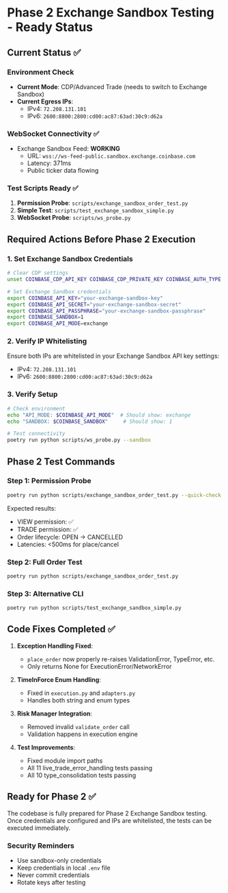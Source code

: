 # Phase 2 Exchange Sandbox Testing - Ready Status

## Current Status ✅

### Environment Check
- **Current Mode**: CDP/Advanced Trade (needs to switch to Exchange Sandbox)
- **Current Egress IPs**:
  - IPv4: `72.208.131.101`
  - IPv6: `2600:8800:2800:cd00:ac87:63ad:30c9:d62a`

### WebSocket Connectivity ✅
- Exchange Sandbox Feed: **WORKING**
  - URL: `wss://ws-feed-public.sandbox.exchange.coinbase.com`
  - Latency: 371ms
  - Public ticker data flowing

### Test Scripts Ready ✅
1. **Permission Probe**: `scripts/exchange_sandbox_order_test.py`
2. **Simple Test**: `scripts/test_exchange_sandbox_simple.py`
3. **WebSocket Probe**: `scripts/ws_probe.py`

## Required Actions Before Phase 2 Execution

### 1. Set Exchange Sandbox Credentials
```bash
# Clear CDP settings
unset COINBASE_CDP_API_KEY COINBASE_CDP_PRIVATE_KEY COINBASE_AUTH_TYPE

# Set Exchange Sandbox credentials
export COINBASE_API_KEY="your-exchange-sandbox-key"
export COINBASE_API_SECRET="your-exchange-sandbox-secret"
export COINBASE_API_PASSPHRASE="your-exchange-sandbox-passphrase"
export COINBASE_SANDBOX=1
export COINBASE_API_MODE=exchange
```

### 2. Verify IP Whitelisting
Ensure both IPs are whitelisted in your Exchange Sandbox API key settings:
- IPv4: `72.208.131.101`
- IPv6: `2600:8800:2800:cd00:ac87:63ad:30c9:d62a`

### 3. Verify Setup
```bash
# Check environment
echo "API_MODE: $COINBASE_API_MODE"  # Should show: exchange
echo "SANDBOX: $COINBASE_SANDBOX"     # Should show: 1

# Test connectivity
poetry run python scripts/ws_probe.py --sandbox
```

## Phase 2 Test Commands

### Step 1: Permission Probe
```bash
poetry run python scripts/exchange_sandbox_order_test.py --quick-check
```

Expected results:
- VIEW permission: ✅
- TRADE permission: ✅
- Order lifecycle: OPEN → CANCELLED
- Latencies: <500ms for place/cancel

### Step 2: Full Order Test
```bash
poetry run python scripts/exchange_sandbox_order_test.py
```

### Step 3: Alternative CLI
```bash
poetry run python scripts/test_exchange_sandbox_simple.py
```

## Code Fixes Completed ✅

1. **Exception Handling Fixed**:
   - `place_order` now properly re-raises ValidationError, TypeError, etc.
   - Only returns None for ExecutionError/NetworkError

2. **TimeInForce Enum Handling**:
   - Fixed in `execution.py` and `adapters.py`
   - Handles both string and enum types

3. **Risk Manager Integration**:
   - Removed invalid `validate_order` call
   - Validation happens in execution engine

4. **Test Improvements**:
   - Fixed module import paths
   - All 11 live_trade_error_handling tests passing
   - All 10 type_consolidation tests passing

## Ready for Phase 2 ✅

The codebase is fully prepared for Phase 2 Exchange Sandbox testing. Once credentials are configured and IPs are whitelisted, the tests can be executed immediately.

### Security Reminders
- Use sandbox-only credentials
- Keep credentials in local `.env` file
- Never commit credentials
- Rotate keys after testing